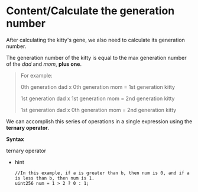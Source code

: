 # Content/Calculate the generation number

After calculating the kitty's gene, we also need to calculate its generation number.

The generation number of the kitty is equal to the max generation number of the *dad* and *mom*, **plus one**.

> For example:
> 
> 
> 0th generation dad x 0th generation mom = 1st generation kitty
> 
> 1st generation dad x 1st generation mom = 2nd generation kitty
> 
> 1st generation dad x 0th generation mom = 2nd generation kitty
> 

We can accomplish this series of operations in a single expression using the **ternary operator**.

**Syntax**

ternary operator

- hint
    
    ```solidity
    //In this example, if a is greater than b, then num is 0, and if a is less than b, then num is 1.
    uint256 num = 1 > 2 ? 0 : 1;
    ```
    
